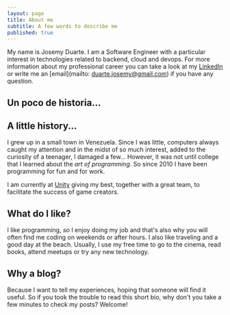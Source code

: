 ```yaml
---
layout: page
title: About me
subtitle: A few words to describe me
published: true
---
```


My name is Josemy Duarte. I am a Software Engineer with a particular interest in technologies related to backend, cloud and devops. For more information about my professional career you can take a look at my [LinkedIn](https://www.linkedin.com/in/josemyduarte/) or write me an [email](mailto: duarte.josemy@gmail.com) if you have any question.

## Un poco de historia...

## A little history...

I grew up in a small town in Venezuela. Since I was little, computers always caught my attention and in the midst of so much interest, added to the curiosity of a teenager, I damaged a few... However, it was not until college that I learned about the *art of programming*. So since 2010 I have been programming for fun and for work.

I am currently at [Unity](https://unity.com/) giving my best, together with a great team, to facilitate the success of game creators.

## What do I like?

I like programming, so I enjoy doing my job and that's also why you will often find me coding on weekends or after hours. I also like traveling and a good day at the beach. Usually, I use my free time to go to the cinema, read books, attend meetups or try any new technology.

## Why a blog?

Because I want to tell my experiences, hoping that someone will find it useful. So if you took the trouble to read this short bio, why don't you take a few minutes to check my posts? Welcome!